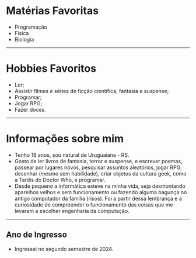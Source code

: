 # Matérias Favoritas
- Programação
- Física
- Biologia
---
# Hobbies Favoritos
- Ler;
- Assistir filmes e séries de ficção científica, fantasia e suspense;
- Programar;
- Jogar RPG;
- Fazer doces.
---
# Informações sobre mim
- Tenho 19 anos, sou natural de Uruguaiana - RS.
- Gosto de ler livros de fantasia, terror e suspense, e escrever poemas, passear por lugares novos, pesquisar assuntos aleatórios, jogar RPG, desenhar (mesmo sem habilidade), criar objetos da cultura geek, como a Tardis do Doctor Who, e programar.
- Desde pequeno a informática esteve na minha vida, seja desmontando aparelhos velhos e sem funcionamento ou fazendo alguma bagunça no antigo computador da família (risos). Foi a partir dessa lembrança e a curiosidade de compreender o funcionamento das coisas que me levaram a escolher engenharia da computação.
---
## Ano de Ingresso
- Ingressei no segundo semestre de 2024.
